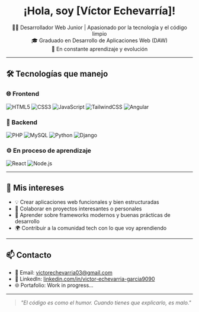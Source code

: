 <h1 align="center">¡Hola, soy [Víctor Echevarría]! </h1>

<p align="center">
  👨‍💻 Desarrollador Web Junior | Apasionado por la tecnología y el código limpio<br>
  🎓 Graduado en Desarrollo de Aplicaciones Web (DAW)<br>
  🚀 En constante aprendizaje y evolución
</p>

---

## 🛠️ Tecnologías que manejo

### 🌐 Frontend
![HTML5](https://img.shields.io/badge/-HTML5-E34F26?style=flat-square&logo=html5&logoColor=fff)
![CSS3](https://img.shields.io/badge/-CSS3-1572B6?style=flat-square&logo=css3)
![JavaScript](https://img.shields.io/badge/-JavaScript-F7DF1E?style=flat-square&logo=javascript&logoColor=000)
![TailwindCSS](https://img.shields.io/badge/-TailwindCSS-38B2AC?style=flat-square&logo=tailwind-css)
![Angular](https://img.shields.io/badge/-Angular-DD0031?style=flat-square&logo=angular&logoColor=fff)

### 🔧 Backend
![PHP](https://img.shields.io/badge/-PHP-777BB4?style=flat-square&logo=php&logoColor=fff)
![MySQL](https://img.shields.io/badge/-MySQL-4479A1?style=flat-square&logo=mysql&logoColor=fff)
![Python](https://img.shields.io/badge/-Python-3776AB?style=flat-square&logo=python&logoColor=fff)
![Django](https://img.shields.io/badge/-Django-092E20?style=flat-square&logo=django)

### ⚙️ En proceso de aprendizaje
![React](https://img.shields.io/badge/-React-61DAFB?style=flat-square&logo=react&logoColor=000)
![Node.js](https://img.shields.io/badge/-Node.js-339933?style=flat-square&logo=node.js&logoColor=fff)

---

## 📂 Mis intereses

- 💡 Crear aplicaciones web funcionales y bien estructuradas
- 🤝 Colaborar en proyectos interesantes o personales
- 🧠 Aprender sobre frameworks modernos y buenas prácticas de desarrollo
- 🌍 Contribuir a la comunidad tech con lo que voy aprendiendo

---

## 📫 Contacto

- 📧 Email: victorechevarria03@gmail.com  
- 💼 LinkedIn: [linkedin.com/in/victor-echevarria-garcia9090](https://linkedin.com/in/victor-echevarria-garcia9090)  
- 🌐 Portafolio: Work in progress...
---

> _"El código es como el humor. Cuando tienes que explicarlo, es malo."_

